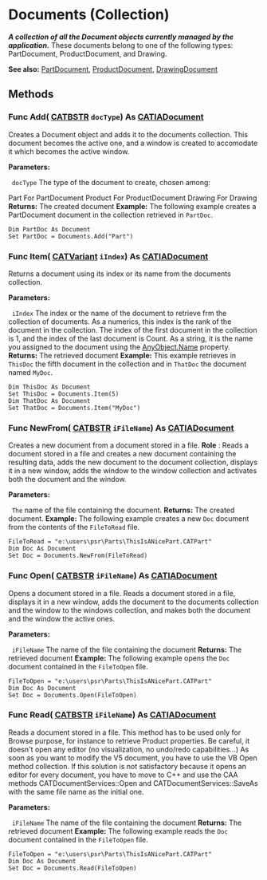 # Documents (Collection)

**_A collection of all the Document objects currently managed by the application._**
These documents belong to one of the following types: PartDocument, ProductDocument, and Drawing.

**See also:**      [PartDocument](../MecModInterfaces/interface_PartDocument_31472.md), [ProductDocument](../ProductStructureInterfaces/interface_ProductDocument_49026.md), [DrawingDocument](../DraftingInterfaces/interface_DrawingDocument_48585.md)

## Methods

### Func **Add**( [CATBSTR](../System/typedef_CATBSTR_8129.md)  `docType`) As [CATIADocument](../InfInterfaces/interface_Document_14456.md)

Creates a Document object and adds it to the documents collection. This document becomes the active one, and a window is created to accomodate it which becomes the active window.

**Parameters:**

` docType`      The type of the document to create, chosen among:

Part     For PartDocument Product     For ProductDocument Drawing     For Drawing
**Returns:**      The created document  **Example:**      The following example creates a PartDocument document in the collection retrieved in `PartDoc`.

```VBScript
Dim PartDoc As Document
Set PartDoc = Documents.Add("Part")

```

### Func **Item**( [CATVariant](../System/typedef_CATVariant_20656.md)  `iIndex`) As [CATIADocument](../InfInterfaces/interface_Document_14456.md)

Returns a document using its index or its name from the documents collection.

**Parameters:**

` iIndex`      The index or the name of the document to retrieve frm the collection of documents. As a numerics, this index is the rank of the document in the collection. The index of the first document in the collection is 1, and the index of the last document is Count. As a string, it is the name you assigned to the document using the
[AnyObject.Name](../System/interface_AnyObject_17321.htm#Name) property.  **Returns:**      The retrieved document **Example:**      This example retrieves in `ThisDoc` the fifth document in the collection and in `ThatDoc` the document named `MyDoc`.

```VBScript
Dim ThisDoc As Document
Set ThisDoc = Documents.Item(5)
Dim ThatDoc As Document
Set ThatDoc = Documents.Item("MyDoc")

```

### Func **NewFrom**( [CATBSTR](../System/typedef_CATBSTR_8129.md)  `iFileName`) As [CATIADocument](../InfInterfaces/interface_Document_14456.md)

Creates a new document from a document stored in a file. **Role** : Reads a document stored in a file and creates a new document containing the resulting data, adds the new document to the document collection, displays it in a new window, adds the window to the window collection and activates both the document and the window.

**Parameters:**

` The`      name of the file containing the document.
**Returns:**      The created document. **Example:**      The following example creates a new `Doc` document from the contents of the `FileToRead` file.

```VBScript
FileToRead = "e:\users\psr\Parts\ThisIsANicePart.CATPart"
Dim Doc As Document
Set Doc = Documents.NewFrom(FileToRead)

```

### Func **Open**( [CATBSTR](../System/typedef_CATBSTR_8129.md)  `iFileName`) As [CATIADocument](../InfInterfaces/interface_Document_14456.md)

Opens a document stored in a file. Reads a document stored in a file, displays it in a new window, adds the document to the documents collection and the window to the windows collection, and makes both the document and the window the active ones.

**Parameters:**

` iFileName`      The name of the file containing the document
**Returns:**      The retrieved document **Example:**      The following example opens the `Doc` document contained in the `FileToOpen` file.

```VBScript
FileToOpen = "e:\users\psr\Parts\ThisIsANicePart.CATPart"
Dim Doc As Document
Set Doc = Documents.Open(FileToOpen)

```

### Func **Read**( [CATBSTR](../System/typedef_CATBSTR_8129.md)  `iFileName`) As [CATIADocument](../InfInterfaces/interface_Document_14456.md)

Reads a document stored in a file. This method has to be used only for Browse purpose, for instance to retrieve Product properties. Be careful, it doesn't open any editor (no visualization, no undo/redo capabilities...) As soon as you want to modify the V5 document, you have to use the VB Open method collection. If this solution is not satisfactory because it opens an editor for every document, you have to move to C++ and use the CAA methods CATDocumentServices::Open and CATDocumentServices::SaveAs with the same file name as the initial one.

**Parameters:**

` iFileName`      The name of the file containing the document
**Returns:**      The retrieved document **Example:**      The following example reads the `Doc` document contained in the `FileToOpen` file.

```VBScript
FileToOpen = "e:\users\psr\Parts\ThisIsANicePart.CATPart"
Dim Doc As Document
Set Doc = Documents.Read(FileToOpen)

```